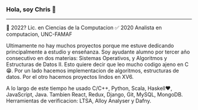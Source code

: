 ### Hola, soy Chris 👋
---
🚀 2022? Lic. en Ciencias de la Computacion
✅ 2020  Analista en computacion, UNC-FAMAF



Ultimamente no hay muchos proyectos porque me estuve dedicando principalmente a estudio y enseñanza.
Soy ayudante alumno por tercer año consecutivo en dos materias: Sistemas Operativos, y Algoritmos y Estructuras de Datos II.
Esto quiere decir que leo mucho codigo ajeno en C 😁.
Por un lado hacemos implementacion de algoritmos, estructuras de datos.
Por el otro hacemos proyectos lindos en XV6.


A lo largo de este tiempo he usado C/C++, Python, Scala, Haskell️️️️❤️, JavaScript, Java. Tambien React, Redux, Django, Git, MySQL, MongoDB. Herramientas de verificacion: LTSA, Alloy Analyser y Dafny.

<!--
**morenocl/morenocl** is a ✨ _special_ ✨ repository because its `README.md` (this file) appears on your GitHub profile.

Here are some ideas to get you started:

- 🔭 I’m currently working on ...
- 🌱 I’m currently learning ...
- 👯 I’m looking to collaborate on ...
- 🤔 I’m looking for help with ...
- 💬 Ask me about ...
- 📫 How to reach me: ...
- 😄 Pronouns: ...
- ⚡ Fun fact: ...
-->
